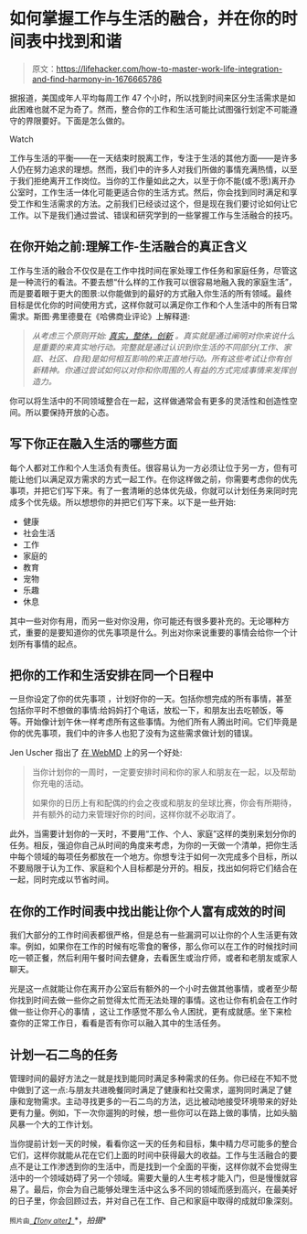 # 如何掌握工作与生活的融合，并在你的时间表中找到和谐

> 原文：<https://lifehacker.com/how-to-master-work-life-integration-and-find-harmony-in-1676665786>

据报道，美国成年人平均每周工作 47 个小时，所以找到时间来区分生活需求是如此困难也就不足为奇了。然而，整合你的工作和生活可能比试图强行划定不可能遵守的界限要好。下面是怎么做的。

Watch

工作与生活的平衡——在一天结束时脱离工作，专注于生活的其他方面——是许多人仍在努力追求的理想。然而，我们中的许多人对我们所做的事情充满热情，以至于我们拒绝离开工作岗位。当你的工作量如此之大，以至于你不能(或不愿)离开办公室时，工作生活一体化可能更适合你的生活方式。然后，你会找到同时满足和享受工作和生活需求的方法。之前我们已经谈过这个，但是现在我们要讨论如何让它工作。以下是我们通过尝试、错误和研究学到的一些掌握工作与生活融合的技巧。

## 在你开始之前:理解工作-生活融合的真正含义

工作与生活的融合不仅仅是在工作中找时间在家处理工作任务和家庭任务，尽管这是一种流行的看法。不要去想“什么样的工作我可以很容易地融入我的家庭生活”，而是要着眼于更大的图景:以你能做到的最好的方式融入你生活的所有领域。最终目标是优化你的时间使用方式，这样你就可以满足你工作和个人生活中的所有日常需求。斯图·弗里德曼在《哈佛商业评论》上解释道:

> *从考虑三个原则开始:* [*真实，整体，创新*](https://jfe.qualtrics.com/form/SV_eKyfFyoYTxkbbet) *。真实就是通过阐明对你来说什么是重要的来真实地行动。完整就是通过认识到你生活的不同部分(工作、家庭、社区、自我)是如何相互影响的来正直地行动。所有这些考试让你有创新精神。你通过尝试如何以对你和你周围的人有益的方式完成事情来发挥创造力。*

你可以将生活中的不同领域整合在一起，这样做通常会有更多的灵活性和创造性空间。所以要保持开放的心态。

## 写下你正在融入生活的哪些方面

每个人都对工作和个人生活负有责任。很容易认为一方必须让位于另一方，但有可能让他们以满足双方需求的方式一起工作。在你这样做之前，你需要考虑你的优先事项，并把它们写下来。有了一套清晰的总体优先级，你就可以计划任务来同时完成多个优先级。所以想想你的并把它们写下来。以下是一些开始:

*   健康
*   社会生活
*   工作
*   家庭的
*   教育
*   宠物
*   乐趣
*   休息

其中一些对你有用，而另一些对你没用，你可能还有很多要补充的。无论哪种方式，重要的是要知道你的优先事项是什么。列出对你来说重要的事情会给你一个计划所有事情的起点。

## 把你的工作和生活安排在同一个日程中

一旦你设定了你的优先事项 ，计划好你的一天。包括你想完成的所有事情，甚至包括你平时不想做的事情:给妈妈打个电话，放松一下，和朋友出去吃顿饭，等等。开始像计划午休一样考虑所有这些事情。为他们所有人腾出时间。它们毕竟是你的优先事项，我们中的许多人也犯了没有为这些需求做计划的错误。

Jen Uscher 指出了 [在 WebMD](http://www.webmd.com/health-insurance/protect-health-13/balance-life) 上的另一个好处:

> 当你计划你的一周时，一定要安排时间和你的家人和朋友在一起，以及帮助你充电的活动。
> 
> 如果你的日历上有和配偶的约会之夜或和朋友的垒球比赛，你会有所期待，并有额外的动力来管理好你的时间，这样你就不必取消了。

此外，当需要计划你的一天时，不要用“工作、个人、家庭”这样的类别来划分你的任务。相反，强迫你自己从时间的角度来考虑，为你的一天做一个清单，把你生活中每个领域的每项任务都放在一个地方。你想专注于如何一次完成多个目标，所以不要局限于认为工作、家庭和个人目标都是分开的。相反，找出如何将它们结合在一起，同时完成以节省时间。

## 在你的工作时间表中找出能让你个人富有成效的时间

我们大部分的工作时间表都很严格，但是总有一些漏洞可以让你的个人生活更有效率。例如，如果你在工作的时候有吃零食的奢侈，那么你可以在工作的时候找时间吃一顿正餐，然后利用午餐时间去健身，去看医生或治疗师，或者和老朋友或家人聊天。

光是这一点就能让你在离开办公室后有额外的一个小时去做其他事情，或者至少帮你找到时间去做一些你之前觉得太忙而无法处理的事情。这也让你有机会在工作时做一些让你开心的事情 ，这让工作感觉不那么令人困扰，更有成就感。坐下来检查你的正常工作日，看看是否有你可以融入其中的生活任务。

## 计划一石二鸟的任务

管理时间的最好方法之一就是找到能同时满足多种需求的任务。你已经在不知不觉中做到了这一点:与朋友共进晚餐同时满足了健康和社交需求，遛狗同时满足了健康和宠物需求。主动寻找更多的一石二鸟的方法，远比被动地接受环境带来的好处更有力量。例如，下一次你遛狗的时候，想一些你可以在路上做的事情，比如头脑风暴一个大的工作计划。

当你提前计划一天的时候，看看你这一天的任务和目标，集中精力尽可能多的整合它们，这样你就能从花在它们上面的时间中获得最大的收益。工作与生活融合的要点不是让工作渗透到你的生活中，而是找到一个全面的平衡，这样你就不会觉得生活中的一个领域妨碍了另一个领域。需要大量的人生考核才能入门，但是慢慢就容易了。最后，你会为自己能够处理生活中这么多不同的领域而感到高兴，在最美好的日子里，你会回顾过去，并对自己在工作、自己和家庭中取得的成就印象深刻。

<small>照片由</small>[<small>*【Tony alter】*</small>](https://www.flickr.com/photos/78428166@N00/6804261909)*，*拍摄**